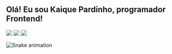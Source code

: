 ##  Olá! Eu sou Kaique Pardinho, programador Frontend!
 
<div> 
  <a href="https://instagram.com/kaiqu_ealves/" target="_blank"><img src="https://img.shields.io/badge/-Instagram-%23E4405F?style=for-the-badge&logo=instagram&logoColor=white" target="_blank"></a>
 <a href="#" target="_blank"><img src="https://img.shields.io/badge/Discord-7289DA?style=for-the-badge&logo=discord&logoColor=white" target="_blank"></a> 
  <a href="https://www.linkedin.com/in/kaique-alves-384a251a7" target="_blank"><img src="https://img.shields.io/badge/-LinkedIn-%230077B5?style=for-the-badge&logo=linkedin&logoColor=white" target="_blank"></a> 
 
  ![Snake animation](https://github.com/kaiquepardinho/kaiquepardinho/blob/output/github-contribution-grid-snake.svg)
 
</div>
